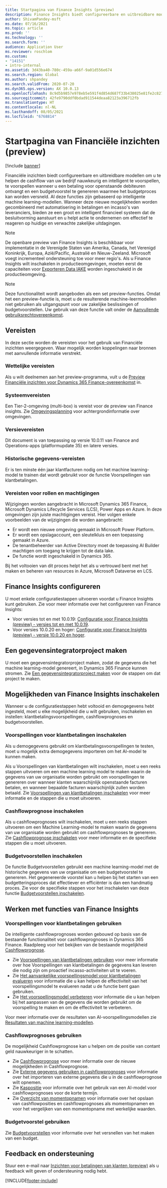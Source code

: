 ```yaml
---
title: Startpagina van Finance Insights (preview)
description: Finance Insights biedt configureerbare en uitbreidbare modellen om u te helpen de cashflow van uw bedrijf nauwkeurig en intelligent te voorspellen, te voorspellen wanneer u een betaling voor openstaande debiteuren ontvangt en een budgetvoorstel te genereren waarmee het budgetproces kan worden versneld. Al deze functies zijn gebaseerd op intelligente machine learning-modellen.
author: ShivamPandey-msft
ms.date: 07/16/2021
ms.topic: article
ms.prod: ''
ms.technology: ''
ms.search.form: ''
audience: Application User
ms.reviewer: roschlom
ms.custom:
- "14151"
- intro-internal
ms.assetid: 3d43ba40-780c-459a-a66f-9a01d556e674
ms.search.region: Global
ms.author: shpandey
ms.search.validFrom: 2020-07-20
ms.dyn365.ops.version: AX 10.0.13
ms.openlocfilehash: 8c9d5b9857e978eb5e591f4d854d687f33b438025e81fe2c827ab7ecdb2be4e4
ms.sourcegitcommit: 42fe9790ddf0bdad911544deaa82123a396712fb
ms.translationtype: HT
ms.contentlocale: nl-NL
ms.lasthandoff: 08/05/2021
ms.locfileid: "6768814"
---
```

# <a name="finance-insights-home-page-preview"></a>Startpagina van Financiële inzichten (preview)

[!include [banner](../includes/banner.md)]

Financiële inzichten biedt configureerbare en uitbreidbare modellen om u te helpen de cashflow van uw bedrijf nauwkeurig en intelligent te voorspellen, te voorspellen wanneer u een betaling voor openstaande debiteuren ontvangt en een budgetvoorstel te genereren waarmee het budgetproces kan worden versneld. Al deze functies zijn gebaseerd op intelligente machine learning-modellen. Wanneer deze nieuwe mogelijkheden worden gecombineerd met automatisering in betalingen en incasso's van leveranciers, bieden ze een groot en intelligent financieel systeem dat de besluitvorming aanstuurt en u helpt actie te ondernemen om effectief te reageren op huidige en verwachte zakelijke uitdagingen.

> [!NOTE]
> De openbare preview van Finance Insights is beschikbaar voor implementatie in de Verenigde Staten van Amerika, Canada, het Verenigd Koninkrijk, Europa, Azië/Pacific, Australië en Nieuw-Zeeland. Microsoft voegt incrementeel ondersteuning toe voor meer regio's. Als u Finance Insights wilt inschakelen in productieomgevingen, moeten eerst de capaciteiten voor [Exporteren Data lAKE](../../fin-ops-core/dev-itpro/data-entities/configure-export-data-lake.md) worden ingeschakeld in de productieomgeving.

> [!NOTE]
> Deze functionaliteit wordt aangeboden als een set preview-functies. Omdat het een preview-functie is, moet u de resulterende machine-leermodellen niet gebruiken als uitgangspunt voor uw zakelijke beslissingen of budgetvoorstellen. Uw gebruik van deze functie valt onder de [Aanvullende gebruiksrechtovereenkomst](https://go.microsoft.com/fwlink/?linkid=2105274).

## <a name="prerequisites"></a>Vereisten

In deze sectie worden de vereisten voor het gebruik van Financiële inzichten weergegeven. Waar mogelijk worden koppelingen naar bronnen met aanvullende informatie verstrekt.

### <a name="legal-requirements"></a>Wettelijke vereisten

Als u wilt deelnemen aan het preview-programma, vult u de [Preview Financiële inzichten voor Dynamics 365 Finance-overeenkomst](https://forms.office.com/FormsPro/Pages/ResponsePage.aspx?id=v4j5cvGGr0GRqy180BHbR56j8lZs0FdAvwT75_WNFyxUM1c0Uzc1RFpaU1RVTEwxVTNWUERPRThUSy4u) in.

### <a name="system-requirements"></a>Systeemvereisten

Een Tier-2-omgeving (multi-box) is vereist voor de preview van Finance insights. Zie [Omgevingsplanning](../../fin-ops-core/fin-ops/imp-lifecycle/environment-planning.md) voor achtergrondinformatie over omgevingen.

### <a name="version-requirements"></a>Versievereisten

Dit document is van toepassing op versie 10.0.11 van Finance and Operations-apps (platformupdate 35) en latere versies.

### <a name="historical-data-requirements"></a>Historische gegevens-vereisten

Er is ten minste één jaar klantfacturen nodig om het machine learning-model te trainen dat wordt gebruikt voor de functie Voorspellingen van klantbetalingen.

### <a name="role-and-permission-requirements"></a>Vereisten voor rollen en machtigingen

Wijzigingen worden aangebracht in Microsoft Dynamics 365 Finance, Microsoft Dynamics Lifecycle Services (LCS), Power Apps en Azure. In deze omgevingen zijn juiste machtigingen vereist. Hier volgen enkele voorbeelden van de wijzigingen die worden aangebracht:

- Er wordt een nieuwe omgeving gemaakt in Microsoft Power Platform.
- Er wordt een opslagaccount, een sleutelkluis en een toepassing gemaakt in Azure.
- De tenantbeheerder van Active Directory moet de toepassing AI Builder machtigen om toegang te krijgen tot de data lake.
- De functie wordt ingeschakeld in Dynamics 365.

Bij het voltooien van dit proces helpt het als u vertrouwd bent met het maken en beheren van resources in Azure, Microsoft Dataverse en LCS.

## <a name="configure-finance-insights"></a>Finance Insights configureren

U moet enkele configuratiestappen uitvoeren voordat u Finance Insights kunt gebruiken. Zie voor meer informatie over het configureren van Finance Insights:
  - Voor versies tot en met 10.0.19: [Configuratie voor Finance Insights (preview) - versies tot en met 10.0.19](configure-for-fin-insites.md).
  - Voor versies 10.0.20 en hoger: [Configuratie voor Finance Insights (preview) - versie 10.0.20 en hoger](configure-for-fin-insites-PubPrvw.md).

## <a name="create-a-data-integrator-project"></a>Een gegevensintegratorproject maken

U moet een gegevensintegratorproject maken, zodat de gegevens die het machine learning-model genereert, in Dynamics 365 Finance kunnen stromen. Zie [Een gegevensintegratorproject maken](create-data-integrate-project.md) voor de stappen om dat project te maken.

## <a name="enable-finance-insights-capabilities"></a>Mogelijkheden van Finance Insights inschakelen

Wanneer u de configuratiestappen hebt voltooid en demogegevens hebt ingesteld, moet u elke mogelijkheid die u wilt gebruiken, inschakelen en instellen: klantbetalingsvoorspellingen, cashflowprognoses en budgetvoorstellen.

### <a name="enable-customer-payment-predictions"></a>Voorspellingen voor klantbetalingen inschakelen
Als u demogegevens gebruikt om klantbetalingsvoorspellingen te testen, moet u mogelijk extra demogegevens importeren om het AI-model te kunnen maken. 

Als u Voorspellingen van klantbetalingen wilt inschakelen, moet u een reeks stappen uitvoeren om een machine learning model te maken waarin de gegevens van uw organisatie worden gebruikt om voorspellingen te genereren over wanneer klanten waarschijnlijk openstaande facturen betalen, en wanneer bepaalde facturen waarschijnlijk zullen worden betaald. Zie [Voorspellingen van klantbetalingen inschakelen](enable-cust-paymnt-prediction.md) voor meer informatie en de stappen die u moet uitvoeren. 

### <a name="enable-cash-flow-forecasting"></a>Cashflowprognose inschakelen
Als u cashflowprognoses wilt inschakelen, moet u een reeks stappen uitvoeren om een Machine Learning-model te maken waarin de gegevens van uw organisatie worden gebruikt om cashflowprognoses te genereren. Zie [Cashflowprognose inschakelen](enable-cash-flow-forecasting.md) voor meer informatie en de specifieke stappen die u moet uitvoeren.

### <a name="enable-budget-proposals"></a>Budgetvoorstellen inschakelen

De functie Budgetvoorstellen gebruikt een machine learning-model met de historische gegevens van uw organisatie om een budgetvoorstel te genereren. Het gegenereerde voorstel kan u helpen bij het starten van een budgetteringsproces dat effectiever en efficiënter is dan een handmatig proces. Zie voor de specifieke stappen voor het inschakelen van deze functie [Budgetvoorstellen inschakelen](enable-budget-proposal.md). 

## <a name="using-finance-insights-features"></a>Werken met functies van Finance Insights

### <a name="using-customer-payment-predictions"></a>Voorspellingen voor klantbetalingen gebruiken

De intelligente cashflowprognoses worden gebouwd op basis van de bestaande functionaliteit voor cashflowprognoses in Dynamics 365 Finance. Raadpleeg voor het bekijken van de bestaande mogelijkheid [Cashflowprognose](../cash-bank-management/cash-flow-forecasting.md).

- Zie [Voorspellingen van klantbetalingen gebruiken](use-customer-payment-predictions.md) voor meer informatie over hoe Voorspellingen van klantbetalingen de gegevens kan leveren die nodig zijn om proactief incasso-activiteiten uit te voeren.
- Zie [Het aanvankelijke voorspellingsmodel voor klantbetalingen evalueren](evaluate-payment-prediction.md) voor informatie die u kan helpen de effectiviteit van het voorspellingsmodel te evalueren nadat u de functie bent gaan gebruiken.
- Zie [Het voorspellingsmodel verbeteren](improve-model.md) voor informatie die u kan helpen bij het aanpassen van de gegevens die worden gebruikt om de voorspelling te maken en om de effectiviteit te verbeteren.

Voor meer informatie over de resultaten van AI-voorspellingsmodellen zie [Resultaten van machine learning-modellen](confusion-matrix.md).

### <a name="using-cash-flow-forecasts"></a>Cashflowprognoses gebruiken

De mogelijkheid Cashflowprognose kan u helpen om de positie van contant geld nauwkeuriger in te schatten. 

- Zie [Cashflowprognose](cash-flow-forecast-intro.md) voor meer informatie over de nieuwe mogelijkheden in Cashflowprognose.
- Zie [Externe gegevens gebruiken in cashflowprognoses](external-data-in-cash-flow.md) voor informatie over het importeren van externe gegevens die u in de cashflowprognose wilt opnemen. 
- Zie [Kaspositie](cash-position.md) voor informatie over het gebruik van een AI-model voor cashflowprognoses voor de korte termijn.
- Zie [Overzicht van momentopnamen](payment-snapshots.md) voor informatie over het opslaan van cashflowposities en cashflowprognoses als momentopnamen en voor het vergelijken van een momentopname met werkelijke waarden.

### <a name="using-budget-proposal"></a>Budgetvoorstel gebruiken

Zie [Budgetvoorstellen](budget-proposals.md) voor informatie over het versnellen van het maken van een budget. 

## <a name="feedback-and-support"></a>Feedback en ondersteuning

Stuur een e-mail naar [Inzichten voor betalingen van klanten (preview)](mailto:fiap@microsoft.com) als u feedback wilt geven of ondersteuning nodig hebt.

[!INCLUDE[footer-include](../../includes/footer-banner.md)]
